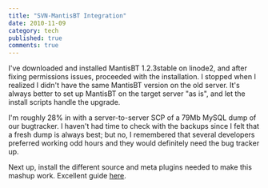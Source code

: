 ```yaml
---
title: "SVN-MantisBT Integration"
date: 2010-11-09
category: tech
published: true
comments: true
---
```


I've downloaded and installed MantisBT 1.2.3stable on linode2, and after fixing permissions issues, proceeded with the installation. I stopped when I realized I didn't have the same MantisBT version on the old server. It's always better to set up MantisBT on the target server "as is", and let the install scripts handle the upgrade.

I'm roughly 28% in with a server-to-server SCP of a 79Mb MySQL dump of our bugtracker. I haven't had time to check with the backups since I felt that a fresh dump is always best; but no, I remembered that several developers preferred working odd hours and they would definitely need the bug tracker up.

Next up, install the different source and meta plugins needed to make this mashup work. Excellent guide <a href="http://leetcode.net/blog/2009/01/integrating-git-svn-with-mantisbt/">here</a>.</p>
